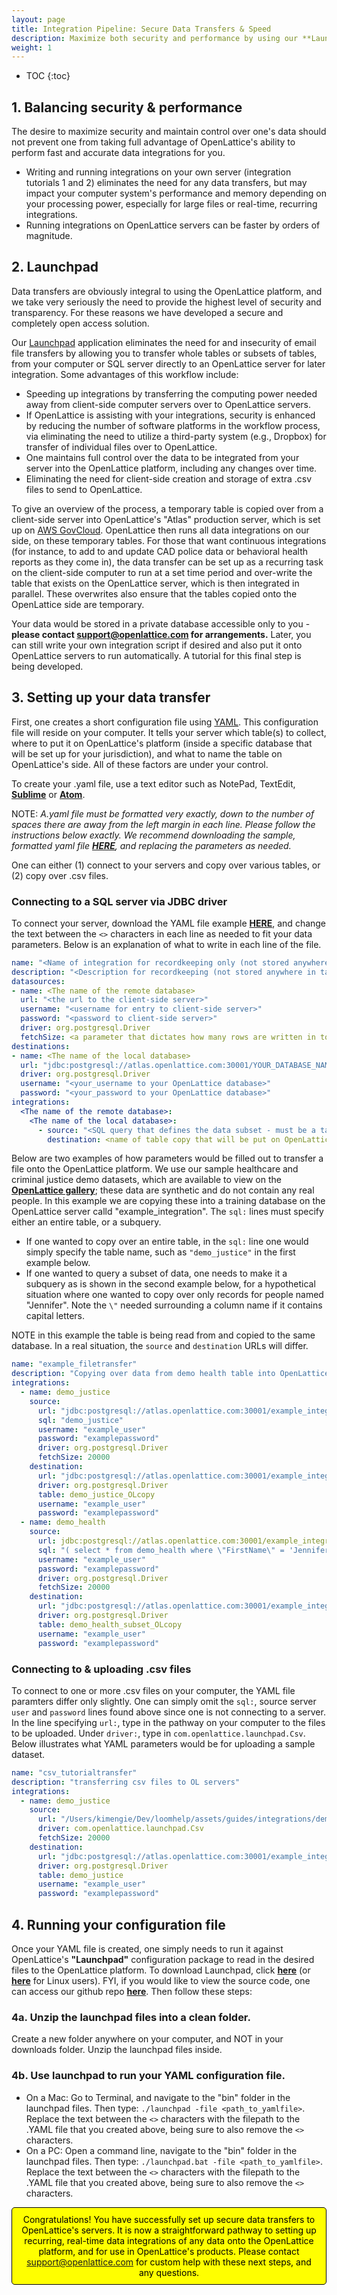 ```yaml
---
layout: page
title: Integration Pipeline: Secure Data Transfers & Speed
description: Maximize both security and performance by using our **Launchpad** application to transfer data from your database directly and securely into OpenLattice. This is the recommended data pipeline for using the OpenLattice platform. Reach out to support@openlattice.com if you need any assistance with your integration.
weight: 1
---
```


* TOC
{:toc}

## 1. Balancing security & performance 
The desire to maximize security and maintain control over one's data should not prevent one from taking full advantage of OpenLattice's ability to perform fast and accurate data integrations for you.
* Writing and running integrations on your own server (integration tutorials 1 and 2) eliminates the need for any data transfers, but may impact your computer system's performance and memory depending on your processing power, especially for large files or real-time, recurring integrations.
* Running integrations on OpenLattice servers can be faster by orders of magnitude.

## 2. Launchpad
Data transfers are obviously integral to using the OpenLattice platform, and we take very seriously the need to provide the highest level of security and transparency. For these reasons we have developed a secure and completely open access solution.

Our [Launchpad](https://github.com/openlattice/launchpad) application eliminates the need for and insecurity of email file transfers by allowing you to transfer whole tables or subsets of tables, from your computer or SQL server directly to an OpenLattice server for later integration. Some advantages of this workflow include:
* Speeding up integrations by transferring the computing power needed away from client-side computer servers over to OpenLattice servers.
* If OpenLattice is assisting with your integrations, security is enhanced by reducing the number of software platforms in the workflow process, via eliminating the need to utilize a third-party system (e.g., Dropbox) for transfer of individual files over to OpenLattice. 
* One maintains full control over the data to be integrated from your server into the OpenLattice platform, including any changes over time.
* Eliminating the need for client-side creation and storage of extra .csv files to send to OpenLattice.

To give an overview of the process, a temporary table is copied over from a client-side server into OpenLattice's "Atlas" production server, which is set up on [AWS GovCloud](https://docs.aws.amazon.com/govcloud-us/latest/UserGuide/whatis.html).  OpenLattice then runs all data integrations on our side, on these temporary tables. For those that want continuous integrations (for instance, to add to and update CAD police data or behavioral health reports as they come in), the data transfer can be set up as a recurring task on the client-side computer to run at a set time period and over-write the table that exists on the OpenLattice server, which is then integrated in parallel. These overwrites also ensure that the tables copied onto the OpenLattice side are temporary.

Your data would be stored in a private database accessible only to you - **please contact <a href="mailto:support@topenlattice.com">support@openlattice.com</a> for arrangements.** Later, you can still write your own integration script if desired and also put it onto OpenLattice servers to run automatically. A tutorial for this final step is being developed. 

## 3. Setting up your data transfer 
First, one creates a short configuration file using [YAML](https://en.wikipedia.org/wiki/YAML). This configuration file will reside on your computer. It tells your server which table(s) to collect, where to put it on OpenLattice's platform (inside a specific database that will be set up for your jurisdiction), and what to name the table on OpenLattice's side. All of these factors are under your control. 

To create your .yaml file, use a text editor such as NotePad, TextEdit, [**Sublime**](https://www.sublimetext.com/) or [**Atom**](https://atom.io/). 

<span class="bad">NOTE:</span> _A.yaml file must be formatted very exactly, down to the number of spaces there are away from the left margin in each line. Please follow the instructions below exactly. We recommend downloading the sample, formatted yaml file [**HERE**](/assets/guides/integrations/integration_tutorial.yaml), and replacing the parameters as needed._

One can either (1) connect to your servers and copy over various tables, or (2) copy over .csv files.  

### Connecting to a SQL server via JDBC driver

To connect your server, download the YAML file example [**HERE**](/assets/guides/integrations/integration_tutorial.yaml), and change the text between the `<>` characters in each line as needed to fit your data parameters. Below is an explanation of what to write in each line of the file. 

```yaml
name: "<Name of integration for recordkeeping only (not stored anywhere in tables).>"
description: "<Description for recordkeeping (not stored anywhere in tables).>"
datasources:
- name: <The name of the remote database>
  url: "<the url to the client-side server>"
  username: "<username for entry to client-side server>"
  password: "<password to client-side server>"
  driver: org.postgresql.Driver
  fetchSize: <a parameter that dictates how many rows are written in to OpenLattice at a time>
destinations:
- name: <The name of the local database>
  url: "jdbc:postgresql://atlas.openlattice.com:30001/YOUR_DATABASE_NAME_HERE?ssl=true&sslmode=require"
  driver: org.postgresql.Driver
  username: "<your_username to your OpenLattice database>"
  password: "<your_password to your OpenLattice database>"
integrations:
  <The name of the remote database>:
    <The name of the local database>:
      - source: "<SQL query that defines the data subset - must be a table or a subquery>"
        destination: <name of table copy that will be put on OpenLattice server>
```

Below are two examples of how parameters would be filled out to transfer a file onto the OpenLattice platform. We use our sample healthcare and criminal justice demo datasets, which are available to view on the [**OpenLattice gallery**](https://openlattice.com); these data are synthetic and do not contain any real people. In this example we are copying these into a training database on the OpenLattice server calld "example_integration". The `sql:` lines must specify either an entire table, or a subquery. 
* If one wanted to copy over an entire table, in the `sql:` line one would simply specify the table name, such as `"demo_justice"` in the first example below. 
* If one wanted to query a subset of data, one needs to make it a subquery as is shown in the second example below, for a hypothetical situation where one wanted to copy over only records for people named "Jennifer". Note the `\"` needed surrounding a column name if it contains capital letters.  

NOTE in this example the table is being read from and copied to the same database. In a real situation, the `source` and `destination` URLs will differ.

```yaml
name: "example_filetransfer"
description: "Copying over data from demo health table into OpenLattice server"
integrations:
  - name: demo_justice
    source:
      url: "jdbc:postgresql://atlas.openlattice.com:30001/example_integration?ssl=true&sslmode=require"
      sql: "demo_justice"
      username: "example_user"
      password: "examplepassword"
      driver: org.postgresql.Driver
      fetchSize: 20000
    destination:
      url: "jdbc:postgresql://atlas.openlattice.com:30001/example_integration?ssl=true&sslmode=require"
      driver: org.postgresql.Driver
      table: demo_justice_OLcopy
      username: "example_user"
      password: "examplepassword"
  - name: demo_health
    source:
      url: jdbc:postgresql://atlas.openlattice.com:30001/example_integration?ssl=true&sslmode=require"
      sql: "( select * from demo_health where \"FirstName\" = 'Jennifer') dh" 
      username: "example_user"
      password: "examplepassword"
      driver: org.postgresql.Driver
      fetchSize: 20000
    destination:
      url: "jdbc:postgresql://atlas.openlattice.com:30001/example_integration?ssl=true&sslmode=require"
      driver: org.postgresql.Driver
      table: demo_health_subset_OLcopy
      username: "example_user"
      password: "examplepassword"
```  


### Connecting to & uploading .csv files
To connect to one or more .csv files on your computer, the YAML file paramters differ only slightly. One can simply omit the `sql:`, source server `user` and `password` lines found above since one is not connecting to a server. In the line specifying `url:`, type in the pathway on your computer to the files to be uploaded. Under `driver:`, type in `com.openlattice.launchpad.Csv`. Below illustrates what YAML parameters would be for uploading a sample dataset.  

```yaml
name: "csv_tutorialtransfer"
description: "transferring csv files to OL servers"
integrations:
  - name: demo_justice
    source:
      url: "/Users/kimengie/Dev/loomhelp/assets/guides/integrations/demo_justice.csv"
      driver: com.openlattice.launchpad.Csv
      fetchSize: 20000
    destination:
      url: "jdbc:postgresql://atlas.openlattice.com:30001/example_integration?ssl=true&sslmode=require"
      driver: org.postgresql.Driver
      table: demo_justice 
      username: "example_user"
      password: "examplepassword"
```


## 4. Running your configuration file
Once your YAML file is created, one simply needs to run it against OpenLattice's **"Launchpad"** configuration package to read in the desired files to the OpenLattice platform. To download Launchpad, click [**here**](https://openlattice.com/launchpad/launchpad-1.0.0.zip) (or [**here**](https://openlattice.com/launchpad/launchpad-1.0.0.tar) for Linux users).  FYI, if you would like to view the source code, one can access our github repo [**here**](https://github.com/openlattice/launchpad). Then follow these steps:

### 4a. Unzip the launchpad files into a clean folder. 
Create a new folder anywhere on your computer, and NOT in your downloads folder. Unzip the launchpad files inside.
### 4b. Use launchpad to run your YAML configuration file.
* On a Mac: Go to Terminal, and navigate to the "bin" folder in the launchpad files. Then type: `./launchpad -file <path_to_yamlfile>`. Replace the text between the `<>` characters with the filepath to the .YAML file that you created above, being sure to also remove the `<>` characters. 
* On a PC: Open a command line, navigate to the "bin" folder in the launchpad files. Then type: `./launchpad.bat -file <path_to_yamlfile>`. Replace the text between the `<>` characters with the filepath to the .YAML file that you created above, being sure to also remove the `<>` characters. 



<div style="color:black; border: 1px solid black; padding: 10px; background-color: yellow; border-radius:5px; text-align: center;">Congratulations! You have successfully set up secure data transfers to OpenLattice's servers. It is now a straightforward pathway to setting up recurring, real-time data integrations of any data onto the OpenLattice platform, and for use in OpenLattice's products. Please contact <a href="mailto:support@topenlattice.com">support@openlattice.com</a> for custom help with these next steps, and any questions. </div><br>



